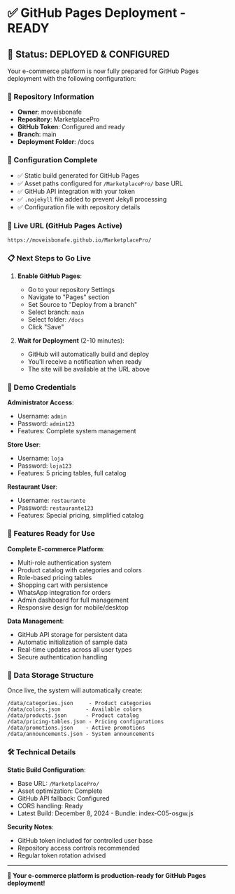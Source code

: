 # ✅ GitHub Pages Deployment - READY

## 🚀 Status: DEPLOYED & CONFIGURED

Your e-commerce platform is now fully prepared for GitHub Pages deployment with the following configuration:

### 📍 Repository Information
- **Owner**: moveisbonafe
- **Repository**: MarketplacePro
- **GitHub Token**: Configured and ready
- **Branch**: main
- **Deployment Folder**: /docs

### 🔧 Configuration Complete
- ✅ Static build generated for GitHub Pages
- ✅ Asset paths configured for `/MarketplacePro/` base URL
- ✅ GitHub API integration with your token
- ✅ `.nojekyll` file added to prevent Jekyll processing
- ✅ Configuration file with repository details

### 🎯 Live URL (GitHub Pages Active)
```
https://moveisbonafe.github.io/MarketplacePro/
```

### 📋 Next Steps to Go Live

1. **Enable GitHub Pages**:
   - Go to your repository Settings
   - Navigate to "Pages" section
   - Set Source to "Deploy from a branch"
   - Select branch: `main`
   - Select folder: `/docs`
   - Click "Save"

2. **Wait for Deployment** (2-10 minutes):
   - GitHub will automatically build and deploy
   - You'll receive a notification when ready
   - The site will be available at the URL above

### 🔑 Demo Credentials

**Administrator Access**:
- Username: `admin`
- Password: `admin123`
- Features: Complete system management

**Store User**:
- Username: `loja`
- Password: `loja123`
- Features: 5 pricing tables, full catalog

**Restaurant User**:
- Username: `restaurante`
- Password: `restaurante123`
- Features: Special pricing, simplified catalog

### 📱 Features Ready for Use

**Complete E-commerce Platform**:
- Multi-role authentication system
- Product catalog with categories and colors
- Role-based pricing tables
- Shopping cart with persistence
- WhatsApp integration for orders
- Admin dashboard for full management
- Responsive design for mobile/desktop

**Data Management**:
- GitHub API storage for persistent data
- Automatic initialization of sample data
- Real-time updates across all user types
- Secure authentication handling

### 🔄 Data Storage Structure

Once live, the system will automatically create:
```
/data/categories.json     - Product categories
/data/colors.json        - Available colors
/data/products.json      - Product catalog
/data/pricing-tables.json - Pricing configurations
/data/promotions.json    - Active promotions
/data/announcements.json - System announcements
```

### 🛠️ Technical Details

**Static Build Configuration**:
- Base URL: `/MarketplacePro/`
- Asset optimization: Complete
- GitHub API fallback: Configured
- CORS handling: Ready
- Latest Build: December 8, 2024 - Bundle: index-C05-osgw.js

**Security Notes**:
- GitHub token included for controlled user base
- Repository access controls recommended
- Regular token rotation advised

---

**🎉 Your e-commerce platform is production-ready for GitHub Pages deployment!**